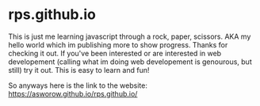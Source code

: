 # rps.github.io
This is just me learning javascript through a rock, paper, scissors. AKA my hello world which im publishing more to show progress.
Thanks for checking it out. If you've been interested or are interested in web developement (calling what im doing web developement is genourous, but still) try it out. This is easy to learn and fun!

So anyways here is the link to the website: https://asworow.github.io/rps.github.io/
